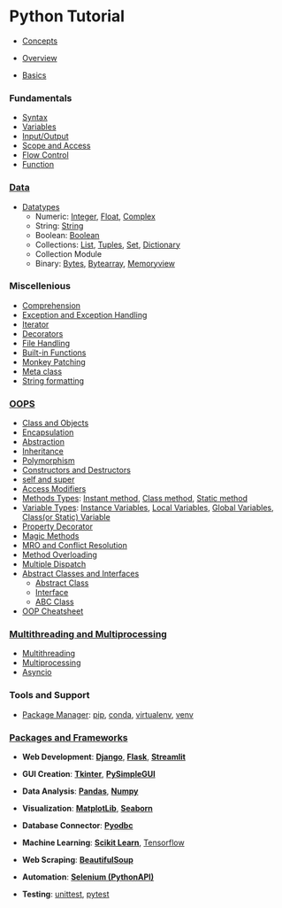 # Python Tutorial

- [Concepts](lessons/concepts/readme.md)
- [Overview](lessons/overview/readme.md)

- [Basics](lessons/basics/readme.md)

### Fundamentals
- [Syntax](lessons/syntax/readme.md)
- [Variables](lessons/variables/readme.md)
- [Input/Output](lessons/input_output/readme.md)
- [Scope and Access](lessons/scope/readme.md) 
- [Flow Control](lessons/flow_control/readme.md)
- [Function](lessons/functions/readme.md)


### [Data](lessons/data/readme.md)
- [Datatypes](lessons/datatypes/readme.md)
    - Numeric: [Integer](lessons/integer/readme.md), [Float](lessons/float/readme.md), [Complex](lessons/complex/readme.md)
    - String: [String](lessons/string/readme.md)
    - Boolean: [Boolean](lessons/boolean/readme.md)
    - Collections: [List](lessons/list/readme.md), [Tuples](lessons/tuples/readme.md), [Set](lessons/set/readme.md), [Dictionary](lessons/dictionary/readme.md)
    - Collection Module
    - Binary: [Bytes](lessons/bytes/readme.md), [Bytearray](lessons/bytearray/readme.md), [Memoryview](lessons/memoryview/readme.md)


### Miscellenious
- [Comprehension](lessons/comprehension/readme.md)        
- [Exception and Exception Handling](lessons/exception/readme.md)
- [Iterator](lessons/iterator/readme.md)
- [Decorators](lessons/decorators/readme.md)
- [File Handling](lessons/file_handling/readme.md)
- [Built-in Functions](lessons/built_in_functions/readme.md)
- [Monkey Patching](lessons/monkey_patching/readme.md)
- [Meta class](lessons/meta_class/readme.md)
- [String formatting](lessons/string_formatting/readme.md)

### [OOPS](lessons/oop/readme.md)
- [Class and Objects](lessons/class_and_object/readme.md)
- [Encapsulation](lessons/encapsulation/readme.md)
- [Abstraction](lessons/abstraction/readme.md)
- [Inheritance](lessons/inheritance/readme.md)
- [Polymorphism](lessons/polymorphism/readme.md)
- [Constructors and Destructors](lessons/constructors_destructors/readme.md)
- [self and super](lessons/self_and_super/readme.md)
- [Access Modifiers](lessons/access_modifiers/readme.md)
- [Methods Types](lessons/method_types/readme.md): [Instant method](lessons/instant_methods/readme.md), [Class method](lessons/class_methods/readme.md), [Static method](lessons/static_methods/readme.md)
- [Variable Types](lessons/variable_types/readme.md): [Instance Variables](lessons/instant_variable/readme.md), [Local Variables](lessons/local_variable/readme.md), [Global Variables](lessons/global_variable/readme.md), [Class(or Static) Variable](lessons/class_variable/readme.md)
- [Property Decorator](lessons/property_decorator/readme.md)
- [Magic Methods](lessons/magic_methods/readme.md)
- [MRO and Conflict Resolution](lessons/mro_and_conflicts/readme.md)
- [Method Overloading](lessons/method_overloading/readme.md)
- [Multiple Dispatch](lessons/multiple_dispatch/readme.md)
- [Abstract Classes and Interfaces](lessons/abstract_classes_interfaces/readme.md)
    - [Abstract Class](lesson/abstract_class/readme.md) 
    - [Interface](lessons/interface/readme.md)
    - [ABC Class](lessons/abc_class/readme.md)
- [OOP Cheatsheet](lessons/oops_cheatsheet/readme.md)

### [Multithreading and Multiprocessing](lessons/multithreading_multiprocessing/readme.md)
- [Multithreading](lessons/multithreading/readme.md)
- [Multiprocessing](lessons/multiprocessing/readme.md)
- [Asyncio](lessons/asyncio/readme.md)

### Tools and Support
- [Package Manager](lessons/package_manager/readme.md): [pip](lessons/pip/readme.md), [conda](lessons/conda/readme.md), [virtualenv](lessons/virtualenv/readme.md), [venv](lessons/venv/readme.md)


### 


### [Packages and Frameworks](lessons/packages_framework/readme.md)

-  **Web Development**: [**Django**](frameworks/django/readme.md), [**Flask**](frameworks/flask/readme.md), [**Streamlit**](frameworks/streamlit/readme.md)

- **GUI Creation**: [**Tkinter**](frameworks/tkinter/readme.md), [**PySimpleGUI**](frameworks/pysimplegui/readme.md)

- **Data Analysis**: [**Pandas**](libraries/pandas/readme.md), [**Numpy**](packages/numpy/readme.md)

- **Visualization**: [**MatplotLib**](packages/matplotlib/readme.md), [**Seaborn**](packages/seaborn/readme.md)

- **Database Connector**: [**Pyodbc**](packages/pyodbc/readme.md)

- **Machine Learning**: [**Scikit Learn**](packages/sklearn/readme.md), [Tensorflow](https://github.com/AkashDas253/Tutorial_Tensorflow)

- **Web Scraping**: [**BeautifulSoup**](packages/beautifulsoup/readme.md)

- **Automation**: [**Selenium (PythonAPI)**](https://github.com/AkashDas253/Tutorial_Tools/blob/master/tools/selenium/lessons/python_support/readme.md)

- **Testing**: [unittest](frameworks/unittest/readme.md), [pytest](packages/pytest/readme.md)



